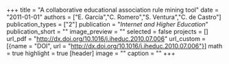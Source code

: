 +++
title = "A collaborative educational association rule mining tool"
date = "2011-01-01"
authors = ["E. García","C. Romero","S. Ventura","C. de Castro"]
publication_types = ["2"]
publication = "_Internet and Higher Education_"
publication_short = ""
image_preview = ""
selected = false
projects = []
url_pdf = "http://dx.doi.org/10.1016/j.iheduc.2010.07.006"
url_custom = [{name = "DOI", url = "http://dx.doi.org/10.1016/j.iheduc.2010.07.006"}]
math = true
highlight = true
[header]
image = ""
caption = ""
+++

